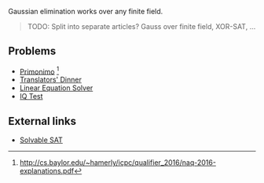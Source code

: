 Gaussian elimination works over any finite field.

> TODO: Split into separate articles? Gauss over finite field, XOR-SAT, ...

## Problems
- [Primonimo](http://cs.baylor.edu/~hamerly/icpc/qualifier_2016/problemset-naq-2016.pdf) [^1]
- [Translators' Dinner](https://2016.bapc.eu/media/filer_public/2016/09/30/bapc2016-preliminaries.pdf)
- [Linear Equation Solver](https://open.kattis.com/problems/equationsolver)
- [IQ Test](https://open.kattis.com/problems/iqtest)

## External links
- [Solvable SAT](http://mradwan.github.io/algorithms/2014/10/14/solvable-sat/)

[^1]: <http://cs.baylor.edu/~hamerly/icpc/qualifier_2016/naq-2016-explanations.pdf>
